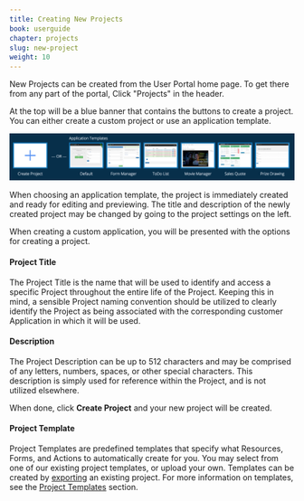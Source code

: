 ```yaml
---
title: Creating New Projects
book: userguide
chapter: projects
slug: new-project
weight: 10
---
```

New Projects can be created from the User Portal home page. To get there from any part of the portal, Click "Projects" in the header.

At the top will be a blue banner that contains the buttons to create a project. You can either create a custom project or use an application template.

![](/assets/img/userguide/userguide-projects-create.png)

When choosing an application template, the project is immediately created and ready for editing and previewing. The title and description of the newly created project may be changed by going to the project settings on the left.

When creating a custom application, you will be presented with the options for creating a project.

#### Project Title

The Project Title is the name that will be used to identify and access a specific Project throughout the entire life of the Project.  Keeping this in mind, a sensible Project naming convention should be utilized to clearly identify the Project as being associated with the corresponding customer Application in which it will be used.  

#### Description

The Project Description can be up to 512 characters and may be comprised of any letters, numbers, spaces, or other special characters. This description is simply used for reference within the Project, and is not utilized elsewhere.

When done, click **Create Project** and your new project will be created.

#### Project Template

Project Templates are predefined templates that specify what Resources, Forms, and Actions to automatically create for you. You may select from one of our existing project templates, or upload your own. Templates can be created by [exporting](#settings-project) an existing project. For more information on templates, see the [Project Templates](#project-templates) section.